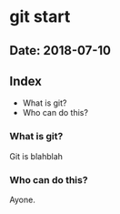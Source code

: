 # git start 

## Date: 2018-07-10

## Index 
- What is git? 
- Who can do this? 


### What is git?

Git is blahblah 

### Who can do this? 

Ayone.

 
